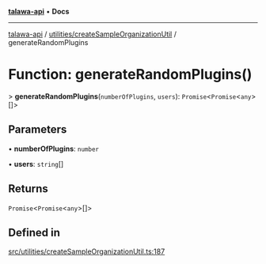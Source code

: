 [**talawa-api**](../../../README.md) • **Docs**

***

[talawa-api](../../../modules.md) / [utilities/createSampleOrganizationUtil](../README.md) / generateRandomPlugins

# Function: generateRandomPlugins()

\> **generateRandomPlugins**(`numberOfPlugins`, `users`): `Promise`\<`Promise`\<`any`\>[]\>

## Parameters

• **numberOfPlugins**: `number`

• **users**: `string`[]

## Returns

`Promise`\<`Promise`\<`any`\>[]\>

## Defined in

[src/utilities/createSampleOrganizationUtil.ts:187](https://github.com/PalisadoesFoundation/talawa-api/blob/7fc9f13527dc6ead651f268e58527dcc279b95bc/src/utilities/createSampleOrganizationUtil.ts#L187)
